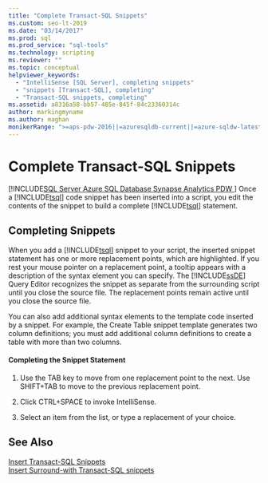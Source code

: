 ```yaml
---
title: "Complete Transact-SQL Snippets"
ms.custom: seo-lt-2019
ms.date: "03/14/2017"
ms.prod: sql
ms.prod_service: "sql-tools"
ms.technology: scripting
ms.reviewer: ""
ms.topic: conceptual
helpviewer_keywords: 
  - "IntelliSense [SQL Server], completing snippets"
  - "snippets [Transact-SQL], completing"
  - "Transact-SQL snippets, completing"
ms.assetid: a8316a58-bb57-485e-845f-84c23360314c
author: markingmyname
ms.author: maghan
monikerRange: ">=aps-pdw-2016||=azuresqldb-current||=azure-sqldw-latest||>=sql-server-2016||=sqlallproducts-allversions||>=sql-server-linux-2017||=azuresqldb-mi-current"
---
```

# Complete Transact-SQL Snippets
[!INCLUDE[SQL Server Azure SQL Database Synapse Analytics PDW ](../../includes/applies-to-version/sql-asdb-asdbmi-asa-pdw.md)]
  Once a [!INCLUDE[tsql](../../includes/tsql-md.md)] code snippet has been inserted into a script, you edit the contents of the snippet to build a complete [!INCLUDE[tsql](../../includes/tsql-md.md)] statement.  
  
## Completing Snippets  
 When you add a [!INCLUDE[tsql](../../includes/tsql-md.md)] snippet to your script, the inserted snippet statement has one or more replacement points, which are highlighted. If you rest your mouse pointer on a replacement point, a tooltip appears with a description of the syntax element you can specify. The [!INCLUDE[ssDE](../../includes/ssde-md.md)] Query Editor recognizes the snippet as separate from the surrounding script until you close the source file. The replacement points remain active until you close the source file.  
  
 You can also add additional syntax elements to the template code inserted by a snippet. For example, the Create Table snippet template generates two column definitions; you must add additional column definitions to create a table with more than two columns.  
  
#### Completing the Snippet Statement  
  
1.  Use the TAB key to move from one replacement point to the next. Use SHIFT+TAB to move to the previous replacement point.  
  
2.  Click CTRL+SPACE to invoke IntelliSense.  
  
3.  Select an item from the list, or type a replacement of your choice.  
  
## See Also  
 [Insert Transact-SQL Snippets](../../relational-databases/scripting/insert-transact-sql-snippets.md)   
 [Insert Surround-with Transact-SQL snippets](../../relational-databases/scripting/insert-surround-with-transact-sql-snippets.md)  
  
  

